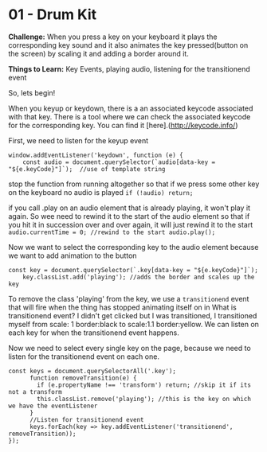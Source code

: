 # 01 - Drum Kit

**Challenge:** When you press a key on your keyboard it plays the corresponding key sound and it also animates the key pressed(button on the screen) by scaling it and adding a border around it.

**Things to Learn:** Key Events, playing audio, listening for the transitionend event

So, lets begin!

When you keyup or keydown, there is a an associated keycode associated with that key. There is a tool where we can check the associated keycode for the corresponding key. You can find it [here].(http://keycode.info/)

First, we need to listen for the keyup event

```
window.addEventListener('keydown', function (e) {
    const audio = document.querySelector(`audio[data-key = "${e.keyCode}"]`);  //use of template string
```    
stop the function from running altogether so that if we press some other key on the keyboard no audio is played
    `if (!audio) return;`
    
if you call .play on an audio element that is already playing, it won't play it again. So wee need to rewind it to the start of the     audio element so that if you hit it in succession over and over again, it will just rewind it to the start    
    `audio.currentTime = 0; //rewind to the start
    audio.play();`

Now we want to select the corresponding key to the audio element because we want to add animation to the button
```
const key = document.querySelector(`.key[data-key = "${e.keyCode}"]`);
    key.classList.add('playing'); //adds the border and scales up the key
```
To remove the class 'playing' from the key, we use a `transitionend` event that will fire when the thing has stopped animating itself on in
What is transitionend event? I didn't get clicked but I was transitioned, I transitioned myself from scale: 1 border:black to scale:1.1 border:yellow. We can listen on each key for when the transitionend event happens.

Now we need to select every single key on the page, because we need to listen for the transitionend event on each one.
```
const keys = document.querySelectorAll('.key');
      function removeTransition(e) {
        if (e.propertyName !== 'transform') return; //skip it if its not a transform
        this.classList.remove('playing'); //this is the key on which we have the eventListener
      }
      //Listen for transitionend event
      keys.forEach(key => key.addEventListener('transitionend', removeTransition));
});
```
